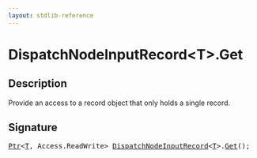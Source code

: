 ```yaml
---
layout: stdlib-reference
---
```


# DispatchNodeInputRecord\<T\>\.Get

## Description

Provide an access to a record object that only holds a single record.




## Signature 

<pre>
<a href="../ptr-0/index.html" class="code_type">Ptr</a>&lt;<a href="index.html#typeparam-T" class="code_type">T</a>, Access.ReadWrite&gt; <a href="index.html" class="code_type">DispatchNodeInputRecord</a>&lt;<a href="index.html#typeparam-T" class="code_type">T</a>&gt;.<a href="get-0.html">Get</a>();

</pre>

